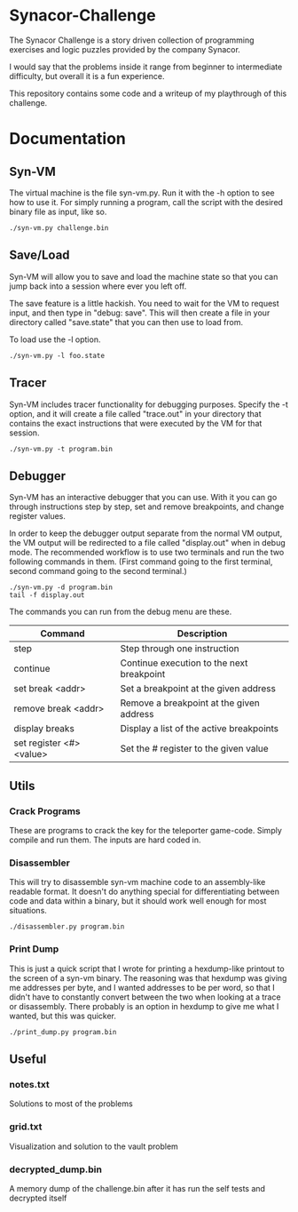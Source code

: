 
Synacor-Challenge
=================

The Synacor Challenge is a story driven collection of programming exercises
and logic puzzles provided by the company Synacor.

I would say that the problems inside it range from beginner to intermediate
difficulty, but overall it is a fun experience.

This repository contains some code and a writeup of my playthrough of this
challenge.  


Documentation
=============


Syn-VM
------

The virtual machine is the file syn-vm.py. Run it with the -h option to see
how to use it. For simply running a program, call the script with the
desired binary file as input, like so.

```
./syn-vm.py challenge.bin
```


Save/Load
---------

Syn-VM will allow you to save and load the machine state so that you can
jump back into a session where ever you left off.

The save feature is a little hackish. You need to wait for the VM to
request input, and then type in "debug: save". This will then create a
file in your directory called "save.state" that you can then use to load
from.

To load use the -l option.

```
./syn-vm.py -l foo.state
```


Tracer
------

Syn-VM includes tracer functionality for debugging purposes. Specify the
-t option, and it will create a file called "trace.out" in your directory
that contains the exact instructions that were executed by the VM for that
session.

```
./syn-vm.py -t program.bin
```


Debugger
--------

Syn-VM has an interactive debugger that you can use. With it you can go
through instructions step by step, set and remove breakpoints, and change
register values.

In order to keep the debugger output separate from the normal VM output,
the VM output will be redirected to a file called "display.out" when in
debug mode. The recommended workflow is to use two terminals and run the
two following commands in them. (First command going to the first terminal,
second command going to the second terminal.)

```
./syn-vm.py -d program.bin
tail -f display.out
```

The commands you can run from the debug menu are these.

|Command                   |Description                              |
|--------------------------|-----------------------------------------|
|step                      |Step through one instruction             |
|continue                  |Continue execution to the next breakpoint|
|set break \<addr>         |Set a breakpoint at the given address    |
|remove break \<addr>      |Remove a breakpoint at the given address |
|display breaks            |Display a list of the active breakpoints |
|set register \<#> \<value>|Set the # register to the given value    |


Utils
-----

### Crack Programs
These are programs to crack the key for the teleporter game-code. Simply
compile and run them. The inputs are hard coded in.

### Disassembler
This will try to disassemble syn-vm machine code to an assembly-like
readable format. It doesn't do anything special for differentiating
between code and data within a binary, but it should work well enough for 
most situations.

```
./disassembler.py program.bin
```

### Print Dump
This is just a quick script that I wrote for printing a hexdump-like
printout to the screen of a syn-vm binary. The reasoning was that hexdump
was giving me addresses per byte, and I wanted addresses to be per word,
so that I didn't have to constantly convert between the two when looking
at a trace or disassembly. There probably is an option in hexdump to give 
me what I wanted, but this was quicker.

```
./print_dump.py program.bin
```

Useful
------

### notes.txt
Solutions to most of the problems

### grid.txt
Visualization and solution to the vault problem

### decrypted_dump.bin
A memory dump of the challenge.bin after it has run the self tests and decrypted itself
